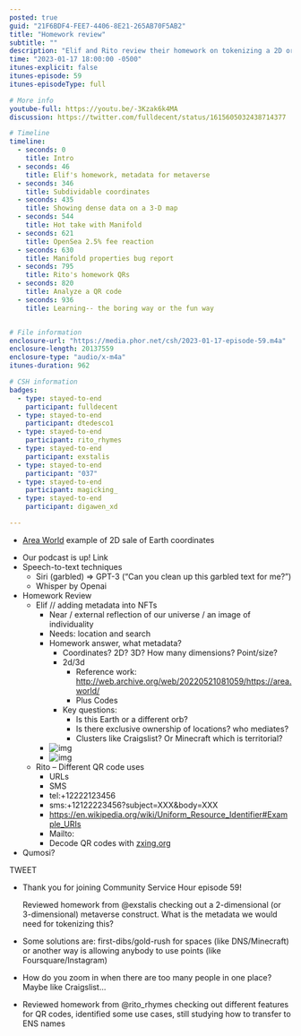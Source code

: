 ```yaml
---
posted: true
guid: "21F6BDF4-FEE7-4406-8E21-265AB70F5AB2"
title: "Homework review"
subtitle: ""
description: "Elif and Rito review their homework on tokenizing a 2D or 3D metaverse and exploring different features for QR codes. We consider different solutions and ponder how to handle map zooming when there are too many people in one place."
time: "2023-01-17 18:00:00 -0500"
itunes-explicit: false
itunes-episode: 59
itunes-episodeType: full

# More info
youtube-full: https://youtu.be/-3Kzak6k4MA
discussion: https://twitter.com/fulldecent/status/1615605032438714377

# Timeline
timeline:
  - seconds: 0
    title: Intro
  - seconds: 46
    title: Elif's homework, metadata for metaverse
  - seconds: 346
    title: Subdividable coordinates
  - seconds: 435
    title: Showing dense data on a 3-D map
  - seconds: 544
    title: Hot take with Manifold
  - seconds: 621
    title: OpenSea 2.5% fee reaction
  - seconds: 630
    title: Manifold properties bug report
  - seconds: 795
    title: Rito's homework QRs
  - seconds: 820
    title: Analyze a QR code
  - seconds: 936
    title: Learning-- the boring way or the fun way


# File information
enclosure-url: "https://media.phor.net/csh/2023-01-17-episode-59.m4a"
enclosure-length: 20137559
enclosure-type: "audio/x-m4a"
itunes-duration: 962

# CSH information
badges:
  - type: stayed-to-end
    participant: fulldecent
  - type: stayed-to-end
    participant: dtedesco1
  - type: stayed-to-end
    participant: rito_rhymes
  - type: stayed-to-end
    participant: exstalis
  - type: stayed-to-end
    participant: "037"
  - type: stayed-to-end
    participant: magicking_
  - type: stayed-to-end
    participant: digawen_xd

---
```


- [Area World](http://web.archive.org/web/20220521081059/https://area.world/) example of 2D sale of Earth coordinates

<!--end of quick notes-->

- Our podcast is up! Link
- Speech-to-text techniques
  - Siri (garbled) => GPT-3 (“Can you clean up this garbled text for me?”)
  - Whisper by Openai
- Homework Review
  - Elif // adding metadata into NFTs
    - Near / external reflection of our universe / an image of individuality
    - Needs: location and search
    - Homework answer, what metadata?
      - Coordinates? 2D? 3D? How many dimensions? Point/size?
      - 2d/3d
        - Reference work: http://web.archive.org/web/20220521081059/https://area.world/
        - Plus Codes
      - Key questions:
        - Is this Earth or a different orb?
        - Is there exclusive ownership of locations? who mediates?
        - Clusters like Craigslist? Or Minecraft which is territorial?
    - ![img](https://lh7-us.googleusercontent.com/W-SxFxuw57quQcy2aAANBCy-PGqZpCgxdUCeorOaA0W7wTN0AWUyrE5Sv6vv5BMPLr5cXWWiQ5HrH7G2NtAs9TbLx3r4wu_abtrpqf5nJRUbDVMS0BAhYz3o4uly44Y-CfgcD3sIER5lYzc82mm0RyA)
    - ![img](https://lh7-us.googleusercontent.com/KHF-7cyIXHGebJ6Zg8OcxzrVA-ghKqJ1jj77XtJIzLGPMHdIizKcuCUAUBhG8dydglWhEzWLEzJ1UjmC_6xdK0zkXvvKZT7lVNpjC-1EAPuybKSgngzAQDS0CwwDJ2kDThah-gtNax9OMSDj9SBjyWY)
  - Rito – Different QR code uses
    - URLs
    - SMS 
    - tel:+12222123456
    - sms:+12122223456?subject=XXX&body=XXX
    - https://en.wikipedia.org/wiki/Uniform_Resource_Identifier#Example_URIs
    - Mailto:
    - Decode QR codes with [zxing.org](http://www.zxing.org)
- Qumosi?

TWEET

- Thank you for joining Community Service Hour episode 59!

  Reviewed homework from @exstalis checking out a 2-dimensional (or 3-dimensional) metaverse construct. What is the metadata we would need for tokenizing this?

- Some solutions are: first-dibs/gold-rush for spaces (like DNS/Minecraft) or another way is allowing anybody to use points (like Foursquare/Instagram)

- How do you zoom in when there are too many people in one place? Maybe like Craigslist…

- Reviewed homework from @rito_rhymes checking out different features for QR codes, identified some use cases, still studying how to transfer to ENS names